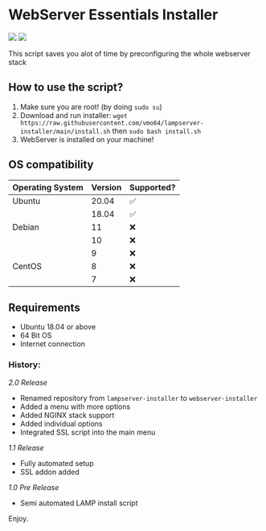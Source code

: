 # WebServer Essentials Installer

<a href="#">
    <img src="https://img.shields.io/badge/version-latest-brightgreen.svg" /></a>
<a href="https://github.com/vmo64/webserver-installer/releases/tag/2.0">
    <img src="https://img.shields.io/badge/latest%20release-2.0-blue.svg" /></a>
   
This script saves you alot of time by preconfiguring the whole webserver stack

## How to use the script?
1. Make sure you are root! (by doing ``sudo su``)
2. Download and run installer: `wget https://raw.githubusercontent.com/vmo64/lampserver-installer/main/install.sh` then `sudo bash install.sh`
3. WebServer is installed on your machine!

## OS compatibility
| Operating System | Version | Supported? |
| --------------- | --------------- | --------------- |
| Ubuntu | 20.04 | ✅ |
|        | 18.04 | ✅ |
| Debian | 11 | ❌ |
|        | 10 | ❌ |
|        | 9 | ❌ |
| CentOS | 8 | ❌ |
|        | 7 | ❌ |

## Requirements
- Ubuntu 18.04 or above
- 64 Bit OS
- Internet connection

### History:
*2.0 Release*
- Renamed repository from `lampserver-installer` to `webserver-installer`
- Added a menu with more options
- Added NGINX stack support
- Added individual options
- Integrated SSL script into the main menu 

*1.1 Release*
- Fully automated setup
- SSL addon added

*1.0 Pre Release*
- Semi automated LAMP install script

Enjoy.
